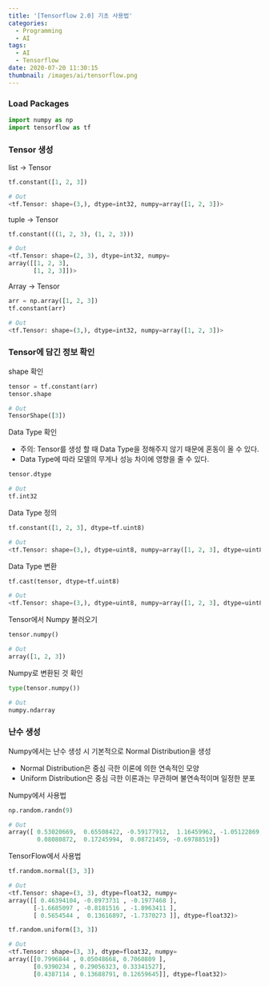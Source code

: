 ```yaml
---
title: '[Tensorflow 2.0] 기초 사용법'
categories:
  - Programming
  - AI
tags:
  - AI
  - Tensorflow
date: 2020-07-20 11:30:15
thumbnail: /images/ai/tensorflow.png
---
```


### Load Packages

```python
import numpy as np
import tensorflow as tf
```

### Tensor 생성

list -> Tensor

```python
tf.constant([1, 2, 3])

# Out
<tf.Tensor: shape=(3,), dtype=int32, numpy=array([1, 2, 3])>
```

tuple -> Tensor

```python
tf.constant(((1, 2, 3), (1, 2, 3)))

# Out
<tf.Tensor: shape=(2, 3), dtype=int32, numpy=
array([[1, 2, 3],
       [1, 2, 3]])>
```

Array -> Tensor

```python
arr = np.array([1, 2, 3])
tf.constant(arr)

# Out
<tf.Tensor: shape=(3,), dtype=int32, numpy=array([1, 2, 3])>
```

### Tensor에 담긴 정보 확인

shape 확인

```python
tensor = tf.constant(arr)
tensor.shape

# Out
TensorShape([3])
```

Data Type 확인

- 주의: Tensor를 생성 할 때 Data Type을 정해주지 않기 때문에 혼동이 올 수 있다.
- Data Type에 따라 모델의 무게나 성능 차이에 영향을 줄 수 있다.

```python
tensor.dtype

# Out
tf.int32
```

Data Type 정의

```python
tf.constant([1, 2, 3], dtype=tf.uint8)

# Out
<tf.Tensor: shape=(3,), dtype=uint8, numpy=array([1, 2, 3], dtype=uint8)>
```

Data Type 변환

```python
tf.cast(tensor, dtype=tf.uint8)

# Out
<tf.Tensor: shape=(3,), dtype=uint8, numpy=array([1, 2, 3], dtype=uint8)>
```

Tensor에서 Numpy 불러오기

```python
tensor.numpy()

# Out
array([1, 2, 3])
```

Numpy로 변환된 것 확인

```python
type(tensor.numpy())

# Out
numpy.ndarray
```

### 난수 생성

Numpy에서는 난수 생성 시 기본적으로 Normal Distribution을 생성

- Normal Distribution은 중심 극한 이론에 의한 연속적인 모양
- Uniform Distribution은 중심 극한 이론과는 무관하며 불연속적이며 일정한 분포

Numpy에서 사용법

```python
np.random.randn(9)

# Out
array([ 0.53020669,  0.65508422, -0.59177912,  1.16459962, -1.05122869,
        0.08080872,  0.17245994,  0.08721459, -0.69788519])
```

TensorFlow에서 사용법

```python
tf.random.normal([3, 3])

# Out
<tf.Tensor: shape=(3, 3), dtype=float32, numpy=
array([[ 0.46394104, -0.8973731 , -0.1977468 ],
       [-1.6685097 , -0.8181516 , -1.8963411 ],
       [ 0.5654544 ,  0.13616897, -1.7370273 ]], dtype=float32)>
```

```python
tf.random.uniform([3, 3])

# Out
<tf.Tensor: shape=(3, 3), dtype=float32, numpy=
array([[0.7996844 , 0.05048668, 0.7060809 ],
       [0.9390234 , 0.29056323, 0.33341527],
       [0.4387114 , 0.13688791, 0.12659645]], dtype=float32)>
```

